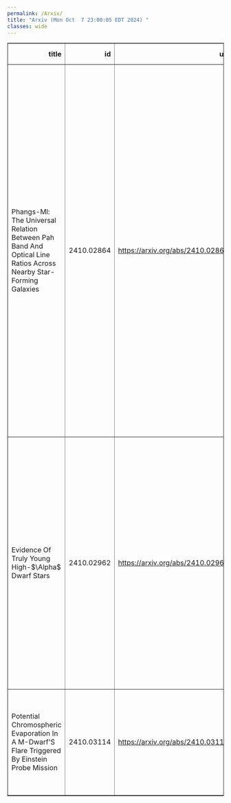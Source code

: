 ```yaml
---
permalink: /Arxiv/
title: "Arxiv (Mon Oct  7 23:00:05 EDT 2024) "
classes: wide
---
```

<table border="1" class="dataframe">
  <thead>
    <tr style="text-align: right;">
      <th>title</th>
      <th>id</th>
      <th>url</th>
      <th>authors</th>
      <th>Local Authors</th>
    </tr>
  </thead>
  <tbody>
    <tr>
      <td>Phangs-Ml: The Universal Relation Between Pah Band And Optical Line   Ratios Across Nearby Star-Forming Galaxies</td>
      <td>2410.02864</td>
      <td><a href="https://arxiv.org/abs/2410.02864" target="_blank">https://arxiv.org/abs/2410.02864</a></td>
      <td>Dalya Baron, Karin Sandstrom, Jessica Sutter, Hamid Hassani, Brent Groves, Adam Leroy, Eva Schinnerer, Médéric Boquien, Matilde Brazzini, Jérémy Chastenet, Daniel Dale, Oleg Egorov, Simon Glover, Ralf Klessen, Debosmita Pathak, Erik Rosolowsky, Frank Bigiel, Mélanie Chevance, Kathryn Grasha, Annie Hughes, J. Eduardo Méndez-Delgado, Jérôme Pety, Thomas Williams, Stephen Hannon, Sumit Sarbadhicary</td>
      <td>Adam Leroy</td>
    </tr>
    <tr>
      <td>Evidence Of Truly Young High-$\Alpha$ Dwarf Stars</td>
      <td>2410.02962</td>
      <td><a href="https://arxiv.org/abs/2410.02962" target="_blank">https://arxiv.org/abs/2410.02962</a></td>
      <td>Yuxi Lu, Isabel L. Colman, Maryum Sayeed, Louis Amard, Sven Buder, Catherine Manea, Soichiro Hattori, Marc H. Pinsonneault, Adrian M. Price-Whelan, Megan Bedell, David Nidever, Jennifer A. Johnson, Melissa Ness, Ruth Angus, Zachary R. Claytor, Danny Horta, Aida Behmard</td>
      <td>Jennifer Johnson, Marc Pinsonneault</td>
    </tr>
    <tr>
      <td>Potential Chromospheric Evaporation In A M-Dwarf'S Flare Triggered By   Einstein Probe Mission</td>
      <td>2410.03114</td>
      <td><a href="https://arxiv.org/abs/2410.03114" target="_blank">https://arxiv.org/abs/2410.03114</a></td>
      <td>J. Wang, X. Mao, C. Gao, H. Y. Liu, H. L. Li, H. W. Pan, C. Wu, Y. Liu, G. W. Li, L. P. Xin, S. Jin, D. W. Xu, E. W. Liang, W. M. Yuan, J. Y. Wei</td>
      <td>Ji Wang</td>
    </tr>
  </tbody>
</table>